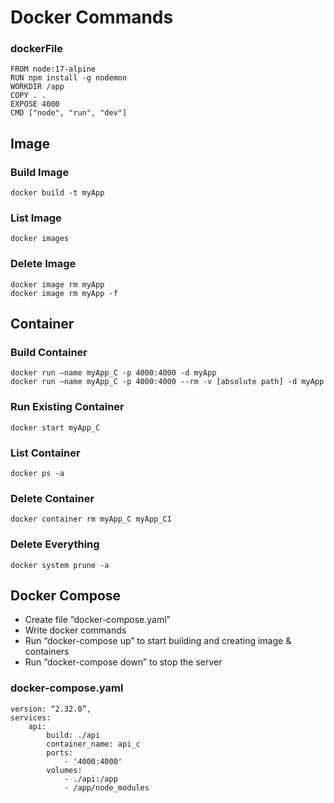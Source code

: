 # Docker Commands

### dockerFile
```
FROM node:17-alpine
RUN npm install -g nodemon
WORKDIR /app
COPY . .
EXPOSE 4000
CMD ["node", "run", "dev"]
```

## Image
### Build Image
```docker build -t myApp```
### List Image
```docker images```
### Delete Image
```
docker image rm myApp
docker image rm myApp -f
```
## Container
### Build Container
```
docker run —name myApp_C -p 4000:4000 -d myApp
docker run —name myApp_C -p 4000:4000 --rm -v [absolute path] -d myApp
```
### Run Existing Container
```docker start myApp_C```
### List Container
```docker ps -a```
### Delete Container
```docker container rm myApp_C myApp_C1```

### Delete Everything
```docker system prune -a```

## Docker Compose
* Create file “docker-compose.yaml”
* Write docker commands
* Run “docker-compose up” to start building and creating image & containers
* Run “docker-compose down” to stop the server

### docker-compose.yaml
```
version: “2.32.0”,
services: 
    api:
        build: ./api
        container_name: api_c
        ports:
            - '4000:4000'
        volumes:
            - ./api:/app
            - /app/node_modules
```
